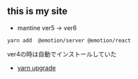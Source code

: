 ## this is my site

- mantine ver5 → ver6
```
yarn add  @emotion/server @emotion/react
```
ver4の時は自動でインストールしていた

- [yarn upgrade](https://qiita.com/teinen_qiita/items/18ca1fb433914e09c9e4)
